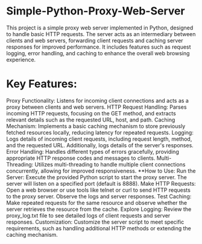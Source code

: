 # Simple-Python-Proxy-Web-Server
This project is a simple proxy web server implemented in Python, designed to handle basic HTTP requests. The server acts as an intermediary between clients and web servers, forwarding client requests and caching server responses for improved performance. It includes features such as request logging, error handling, and caching to enhance the overall web browsing experience.
# Key Features:
Proxy Functionality:
Listens for incoming client connections and acts as a proxy between clients and web servers. HTTP Request Handling:
Parses incoming HTTP requests, focusing on the GET method, and extracts relevant details such as the requested URL, host, and path. Caching Mechanism:
Implements a basic caching mechanism to store previously fetched resources locally, reducing latency for repeated requests. Logging:
Logs details of incoming client requests, including request length, method, and the requested URL. Additionally, logs details of the server's responses. Error Handling:
Handles different types of errors gracefully, providing appropriate HTTP response codes and messages to clients. Multi-Threading:
Utilizes multi-threading to handle multiple client connections concurrently, allowing for improved responsiveness.
**How to Use:
Run the Server:
Execute the provided Python script to start the proxy server. The server will listen on a specified port (default is 8888). Make HTTP Requests:
Open a web browser or use tools like telnet or curl to send HTTP requests to the proxy server. Observe the logs and server responses. Test Caching:
Make repeated requests for the same resource and observe whether the server retrieves the resource from the cache. Explore Logging:
Review the proxy_log.txt file to see detailed logs of client requests and server responses. Customization:
Customize the server script to meet specific requirements, such as handling additional HTTP methods or extending the caching mechanism.
